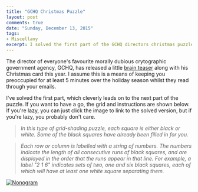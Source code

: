 ```yaml
---
title: "GCHQ Christmas Puzzle"
layout: post
comments: true
date: "Sunday, December 13, 2015"
tags:
- Miscellany
excerpt: I solved the first part of the GCHQ directors christmas puzzle!
---
```


The director of everyone's favourite morally dubious crytographic government agency, GCHQ, has released a little <a href="http://www.gchq.gov.uk/press_and_media/news_and_features/Pages/Directors-Christmas-puzzle-2015.aspx" target="source">brain teaser</a> along with his Christmas card this year. I assume this is a means of keeping you preoccupied for at least 5 minutes over the holiday season whilst they read through your emails.

I've solved the first part, which cleverly leads on to the next part of the puzzle. If you want to have a go, the grid and instructions are shown below. If you're lazy, you can just click the image to link to the solved version, but if you're lazy, you probably don't care.

> *In this type of grid-shading puzzle, each square is either black or white. Some of the black squares have already been filled in for you.*

> *Each row or column is labelled with a string of numbers. The numbers indicate the length of all consecutive runs of black squares, and are displayed in the order that the runs appear in that line. For example, a label "2 1 6" indicates sets of two, one and six black squares, each of which will have at least one white square separating them.*

<a href="/images/grid-shading-puzzle-solved.jpg" target="blank">
  <img src="/images/grid-shading-puzzle.jpg" title="Nonogram">
</a>
